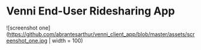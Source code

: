 # Venni End-User Ridesharing App

![screenshot one](https://github.com/abrantesarthur/venni_client_app/blob/master/assets/screenshot_one.jpg | width = 100)